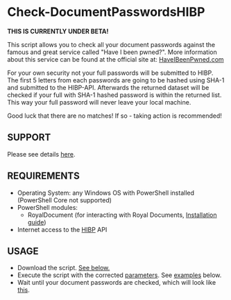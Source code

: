 # Check-DocumentPasswordsHIBP

**THIS IS CURRENTLY UNDER BETA!**

This script allows you to check all your document passwords against the famous and great service called "Have I been pwned?". More information about this service can be found at the official site at: [HaveIBeenPwned.com](https://haveibeenpwned.com)

For your own security not your full passwords will be submitted to HIBP. The first 5 letters from each passwords are going to be hashed using SHA-1 and submitted to the HIBP-API. Afterwards the returned dataset will be checked if your full with SHA-1 hashed password is within the returned list. This way your full password will never leave your local machine.

Good luck that there are no matches! If so - taking action is recommended!

## SUPPORT

Please see details [here](https://github.com/royalapplications/scripts/tree/master/README.md#support).

## REQUIREMENTS

- Operating System: any Windows OS with PowerShell installed (PowerShell Core not supported)
- PowerShell modules:
  - RoyalDocument (for interacting with Royal Documents, [Installation guide](https://content.royalapplications.com/Help/RoyalTS/V4/index.html?scripting_gettingstarted.htm))
- Internet access to the [HIBP](https://haveibeenpwned.com) API

## USAGE

- Download the script. [See below.](#download)
- Execute the script with the corrected [parameters](#parameters). See [examples](#examples) below.
- Wait until your document passwords are checked, which will look like [this](#example-output).

### DOWNLOAD

Some recent PowerShell versions have a cool `wget` alias to the cmdlet `Invoke-WebRequest` allowing you to easily download files. This way you can use it to quickly download the script like here:

```powershell
C:\PS> wget -OutFile Check-DocumentPasswordsHIBP.ps1 https://raw.githubusercontent.com/royalapplications/scripts/master/powershell/Check-DocumentPasswordsHIBP/Check-DocumentPasswordsHIBP.ps1
```

### PARAMETERS

| Parameter                 | Type          | Description | Required | Default |
| ------------------------- | ------------- | ----------- | -------- | ------- |
| **File**               | `String`              | The path to your document file. | True | *None* |
| **EncryptionPassword** | `String/SecureString` | Provide the encryption password for the specified document, if required. | False | *None* |
| **LockdownPassword**   | `String/SecureString` | Provide the lockdown password for the specified document, if required. | False | *None* |

### EXAMPLES

Here are some usage examples:

```powershell
C:\PS> .\Check-DocumentPasswordsHIBP.ps1 -File "servers.rtsz"
[...processing...]

C:\PS> .\Check-DocumentPasswordsHIBP.ps1 -File "servers.rtsz" -EncryptionPassword "EncryptionP@ssw0rd"
[...processing...]

C:\PS> .\Check-DocumentPasswordsHIBP.ps1 -File "servers.rtsz" -EncryptionPassword "EncryptionP@ssw0rd" -LockdownPassword "LockdownP@ssw0rd"
[...processing...]
```

## EXAMPLE OUTPUT

![Script Output Screenshot](https://raw.githubusercontent.com/royalapplications/scripts/master/powershell/Check-DocumentPasswordsHIBP/screenshots/Check-DocumentPasswordsHIBP-1.jpg)
